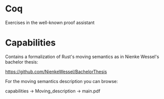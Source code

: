 # Coq
Exercises in the well-known proof assistant

# Capabilities

Contains a formalization of Rust's moving semantics as in Nienke Wessel's bachelor thesis:

https://github.com/NienkeWessel/BachelorThesis

For the moving semantics description you can browse:

capabilities -> Moving_description -> main.pdf
